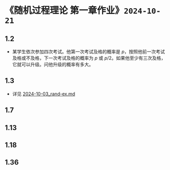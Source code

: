 # 《随机过程理论 第一章作业》`2024-10-21`

## 1.2 

- 某学生依次参加四次考试。他第一次考试及格的概率是 $p$，按照他前一次考试及格或不及格，下一次考试及格的概率为 $p$ 或 $p/2$。如果他至少有三次及格，它就可以升级。问他升级的概率有多大。

## 1.3

- 详见 [2024-10-03_rand-ex.md](../../data/2024a-rand/2024-10-03_rand-ex.md)

## 1.7

## 1.13

## 1.18

## 1.36

